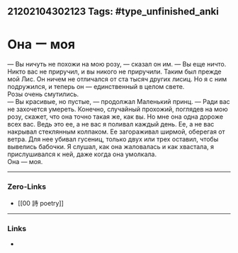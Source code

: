 21202104302123
Tags: #type_unfinished_anki
---
# Она ー моя

— Вы ничуть не похожи на мою розу, — сказал он им. — Вы еще ничто. Никто вас не приручил, и вы никого не приручили. Таким был прежде мой Лис. Он ничем не отличался от ста тысяч других лисиц. Но я с ним подружился, и теперь он — единственный в целом свете.<br>Розы очень смутились.<br>— Вы красивые, но пустые, — продолжал Маленький принц. — Ради вас не захочется умереть. Конечно, случайный прохожий, поглядев на мою розу, скажет, что она точно такая же, как вы. Но мне она одна дороже всех вас. Ведь это ее, а не вас я поливал каждый день. Ее, а не вас накрывал стеклянным колпаком. Ее загораживал ширмой, оберегая от ветра. Для нее убивал гусениц, только двух или трех оставил, чтобы вывелись бабочки. Я слушал, как она жаловалась и как хвастала, я прислушивался к ней, даже когда она умолкала. <br>Она — моя.

---
### Zero-Links
- [[00 詩 poetry]]
---
### Links
-